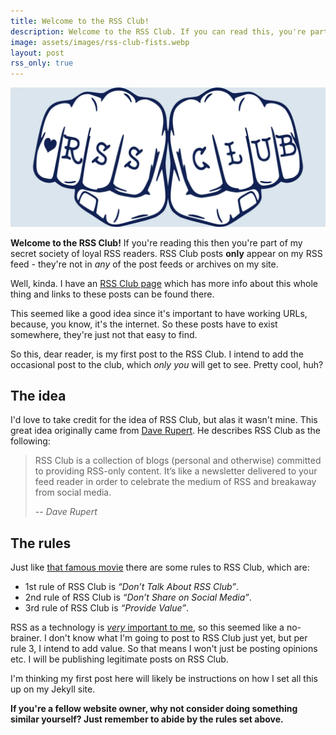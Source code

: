 ```yaml
---
title: Welcome to the RSS Club!
description: Welcome to the RSS Club. If you can read this, you're part of my secret society.
image: assets/images/rss-club-fists.webp
layout: post
rss_only: true
---
```

![RSS Club fitsts](/assets/images/rss-club-fists.webp)

**Welcome to the RSS Club!** If you're reading this then you're part of my secret society of loyal RSS readers. RSS Club posts **only** appear on my RSS feed - they're not in _any_ of the post feeds or archives on my site.

Well, kinda. I have an [RSS Club page](/rss-club) which has more info about this whole thing and links to these posts can be found there.

This seemed like a good idea since it's important to have working URLs, because, you know, it's the internet. So these posts have to exist somewhere, they're just not that easy to find.

So this, dear reader, is my first post to the RSS Club. I intend to add the occasional post to the club, which _only you_ will get to see. Pretty cool, huh?

## The idea
I'd love to take credit for the idea of RSS Club, but alas it wasn't mine. This great idea originally came from [Dave Rupert](https://daverupert.com/rss-club/). He describes RSS Club as the following:

> RSS Club is a collection of blogs (personal and otherwise) committed to providing RSS-only content. It’s like a newsletter delivered to your feed reader in order to celebrate the medium of RSS and breakaway from social media.
>
><cite>-- Dave Rupert</cite>

## The rules
Just like [that famous movie](https://www.imdb.com/title/tt0137523/) there are some rules to RSS Club, which are:

* 1st rule of RSS Club is _“Don’t Talk About RSS Club”_.
* 2nd rule of RSS Club is _“Don’t Share on Social Media”_.
* 3rd rule of RSS Club is _“Provide Value”_.

RSS as a technology is [_very_ important to me](/please-add-rss-support-to-your-site/), so this seemed like a no-brainer. I don't know what I'm going to post to RSS Club just yet, but per rule 3, I intend to add value. So that means I won't just be posting opinions etc. I will be publishing legitimate posts on RSS Club.

I'm thinking my first post here will likely be instructions on how I set all this up on my Jekyll site.

**If you're a fellow website owner, why not consider doing something similar yourself? Just remember to abide by the rules set above.**
